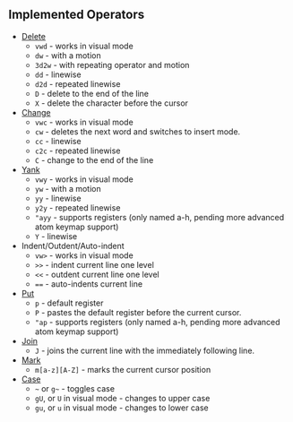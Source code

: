 ## Implemented Operators

* [Delete](http://vimhelp.appspot.com/change.txt.html#deleting)
  * `vwd` - works in visual mode
  * `dw` - with a motion
  * `3d2w` - with repeating operator and motion
  * `dd` - linewise
  * `d2d` - repeated linewise
  * `D` - delete to the end of the line
  * `X` - delete the character before the cursor
* [Change](http://vimhelp.appspot.com/change.txt.html#c)
  * `vwc` - works in visual mode
  * `cw` - deletes the next word and switches to insert mode.
  * `cc` - linewise
  * `c2c` - repeated linewise
  * `C` - change to the end of the line
* [Yank](http://vimhelp.appspot.com/change.txt.html#yank)
  * `vwy` - works in visual mode
  * `yw` - with a motion
  * `yy` - linewise
  * `y2y` - repeated linewise
  * `"ayy` - supports registers (only named a-h, pending more
    advanced atom keymap support)
  * `Y` - linewise
* Indent/Outdent/Auto-indent
  * `vw>` - works in visual mode
  * `>>` - indent current line one level
  * `<<` - outdent current line one level
  * `==` - auto-indents current line
* [Put](http://vimhelp.appspot.com/change.txt.html#p)
  * `p` - default register
  * `P` - pastes the default register before the current cursor.
  * `"ap` - supports registers (only named a-h, pending more
    advanced atom keymap support)
* [Join](http://vimhelp.appspot.com/change.txt.html#J)
  * `J` - joins the current line with the immediately following line.
* [Mark](http://vimhelp.appspot.com/motion.txt.html#m)
  * `m[a-z][A-Z]` - marks the current cursor position
* [Case](http://vimhelp.appspot.com/motion.txt.html#operator)
  * `~` or `g~` - toggles case
  * `gU`, or `U` in visual mode - changes to upper case
  * `gu`, or `u` in visual mode - changes to lower case
